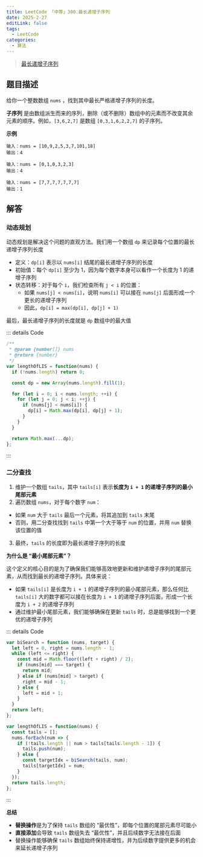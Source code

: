 ```yaml
---
title: LeetCode 「中等」300.最长递增子序列
date: 2025-2-27
editLink: false
tags:
  - LeetCode
categories:
  - 算法
---
```


> [最长递增子序列](https://leetcode.cn/problems/longest-increasing-subsequence/description/)

## 题目描述

给你一个整数数组 `nums` ，找到其中最长严格递增子序列的长度。

**子序列** 是由数组派生而来的序列，删除（或不删除）数组中的元素而不改变其余元素的顺序。例如，`[3,6,2,7]` 是数组 `[0,3,1,6,2,2,7]` 的子序列。

**示例**

```
输入：nums = [10,9,2,5,3,7,101,18]
输出：4

输入：nums = [0,1,0,3,2,3]
输出：4

输入：nums = [7,7,7,7,7,7,7]
输出：1
```

## 解答

### 动态规划

动态规划是解决这个问题的直观方法。我们用一个数组 `dp` 来记录每个位置的最长递增子序列长度

- 定义：`dp[i]` 表示以 `nums[i]` 结尾的最长递增子序列的长度
- 初始值：每个 `dp[i]` 至少为 1，因为每个数字本身可以看作一个长度为 1 的递增子序列
- 状态转移：对于每个 `i`，我们检查所有 `j < i` 的位置：
  - 如果 `nums[j] < nums[i]`，说明 `nums[i]` 可以接在 `nums[j]` 后面形成一个更长的递增子序列
  - 因此，`dp[i] = max(dp[i], dp[j] + 1)`

最后，最长递增子序列的长度就是 `dp` 数组中的最大值

::: details Code
```js
/**
 * @param {number[]} nums
 * @return {number}
 */
var lengthOfLIS = function(nums) {
  if (!nums.length) return 0;

  const dp = new Array(nums.length).fill(1);

  for (let i = 0; i < nums.length; ++i) {
    for (let j = 0; j < i; ++j) {
      if (nums[j] < nums[i]) {
        dp[i] = Math.max(dp[i], dp[j] + 1);
      }
    }
  }

  return Math.max(...dp);
};
```
:::

### 二分查找

1. 维护一个数组 `tails`，其中 `tails[i]` 表示**长度为 `i + 1` 的递增子序列的最小尾部元素**
2. 遍历数组 `nums`，对于每个数字 `num`：
  - 如果 `num` 大于 `tails` 最后一个元素，将其追加到 `tails` 末尾
  - 否则，用二分查找找到 `tails` 中第一个大于等于 `num` 的位置，并用 `num` 替换该位置的值
3. 最终，`tails` 的长度即为最长递增子序列的长度

**为什么是 “最小尾部元素”？**

这个定义的核心目的是为了确保我们能够高效地更新和维护递增子序列的尾部元素，从而找到最长的递增子序列。具体来说：

- 如果 `tails[i]` 是长度为 `i + 1` 的递增子序列的最小尾部元素，那么任何比 `tails[i]` 大的数字都可以接在长度为 `i + 1` 的递增子序列后面，形成一个长度为 `i + 2` 的递增子序列
- 通过维护最小尾部元素，我们能够确保在更新 `tails` 时，总是能够找到一个更优的递增子序列

::: details Code
```js
var biSearch = function (nums, target) {
  let left = 0, right = nums.length - 1;
  while (left <= right) {
    const mid = Math.floor((left + right) / 2);
    if (nums[mid] === target) {
      return mid;
    } else if (nums[mid] > target) {
      right = mid - 1;
    } else {
      left = mid + 1;
    }
  }
  return left;
};

var lengthOfLIS = function(nums) {
  const tails = [];
  nums.forEach(num => {
    if (!tails.length || num > tails[tails.length - 1]) {
      tails.push(num);
    } else {
      const targetIdx = biSearch(tails, num);
      tails[targetIdx] = num;
    }
  });
  return tails.length;
};
```
:::

**总结**

  - **替换操作**是为了保持 `tails` 数组的 “最优性”，即每个位置的尾部元素尽可能小
  - **直接添加**会导致 `tails` 数组失去 “最优性”，并且后续数字无法接在后面
  - 替换操作能够确保 `tails` 数组始终保持递增性，并为后续数字提供更多的机会来延长递增子序列

